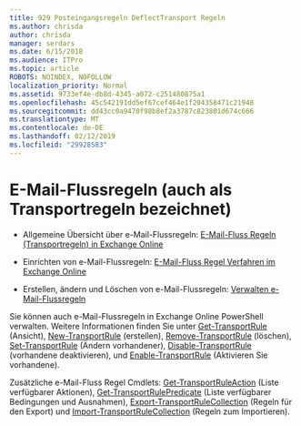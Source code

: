 ```yaml
---
title: 929 Posteingangsregeln DeflectTransport Regeln
ms.author: chrisda
author: chrisda
manager: serdars
ms.date: 6/15/2018
ms.audience: ITPro
ms.topic: article
ROBOTS: NOINDEX, NOFOLLOW
localization_priority: Normal
ms.assetid: 9733ef4e-db8d-4345-a072-c251480875a1
ms.openlocfilehash: 45c542191dd5ef67cef464e1f204358471c21948
ms.sourcegitcommit: dd43cc0a9470f98b8ef2a3787c823801d674c666
ms.translationtype: MT
ms.contentlocale: de-DE
ms.lasthandoff: 02/12/2019
ms.locfileid: "29928583"
---
```

# <a name="mail-flow-rules-also-known-as-transport-rules"></a>E-Mail-Flussregeln (auch als Transportregeln bezeichnet)

- Allgemeine Übersicht über e-Mail-Flussregeln: [E-Mail-Fluss Regeln (Transportregeln) in Exchange Online](https://technet.microsoft.com/library/jj919238.aspx)
    
- Einrichten von e-Mail-Flussregeln: [E-Mail-Fluss Regel Verfahren im Exchange Online](https://technet.microsoft.com/library/dn600436.aspx)
    
- Erstellen, ändern und Löschen von e-Mail-Flussregeln: [Verwalten e-Mail-Flussregeln](https://technet.microsoft.com/library/jj657505.aspx)
    
Sie können auch e-Mail-Flussregeln in Exchange Online PowerShell verwalten. Weitere Informationen finden Sie unter [Get-TransportRule](https://docs.microsoft.com/powershell/module/exchange/policy-and-compliance/get-transportrule) (Ansicht), [New-TransportRule](https://docs.microsoft.com/powershell/module/exchange/policy-and-compliance/new-transportrule) (erstellen), [Remove-TransportRule](https://docs.microsoft.com/powershell/module/exchange/policy-and-compliance/remove-transportrule) (löschen), [Set-TransportRule](https://docs.microsoft.com/powershell/module/exchange/policy-and-compliance/set-transportrule) (Ändern vorhandener), [Disable-TransportRule](https://docs.microsoft.com/powershell/module/exchange/policy-and-compliance/disable-transportrule) (vorhandene deaktivieren), und [Enable-TransportRule](https://docs.microsoft.com/powershell/module/exchange/policy-and-compliance/enable-transportrule) (Aktivieren Sie vorhandene). 
  
Zusätzliche e-Mail-Fluss Regel Cmdlets: [Get-TransportRuleAction](https://docs.microsoft.com/powershell/module/exchange/policy-and-compliance/get-transportruleaction) (Liste verfügbarer Aktionen), [Get-TransportRulePredicate](https://docs.microsoft.com/powershell/module/exchange/policy-and-compliance/get-transportrulepredicate) (Liste verfügbarer Bedingungen und Ausnahmen), [Export-TransportRuleCollection](https://docs.microsoft.com/powershell/module/exchange/policy-and-compliance/export-transportrulecollection) (Regeln für den Export) und [ Import-TransportRuleCollection](https://docs.microsoft.com/powershell/module/exchange/policy-and-compliance/import-transportrulecollection) (Regeln zum Importieren). 
  


